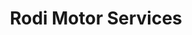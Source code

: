 ---
title: "Rodi Motor Services"
url: /naron/rodi-motor-services/
shop: reparación de automóviles
---